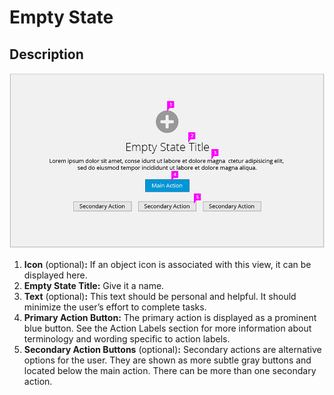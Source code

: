# Empty State

## Description

![Empty State with Callouts](img/empty-state.png)

1. **Icon** (optional)**:** If an object icon is associated with this view, it can be displayed here.
1. **Empty State Title:** Give it a name.
1. **Text** (optional)**:** This text should be personal and helpful. It should minimize the user’s effort to complete tasks.
1. **Primary Action Button:** The primary action is displayed as a prominent blue button. See the Action Labels section for more information about terminology and wording specific to action labels.
1. **Secondary Action Buttons** (optional)**:** Secondary actions are alternative options for the user. They are shown as more subtle gray buttons and located below the main action. There can be more than one secondary action.
